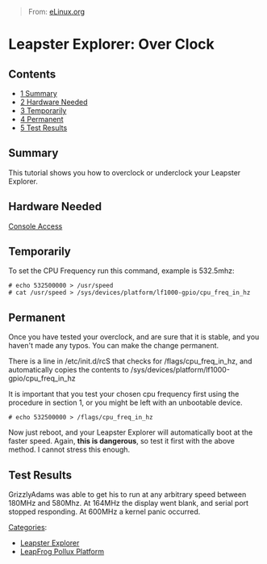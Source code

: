 > From: [eLinux.org](http://eLinux.org/Leapster_Explorer:_Over_Clock "http://eLinux.org/Leapster_Explorer:_Over_Clock")


# Leapster Explorer: Over Clock



## Contents

-   [1 Summary](#summary)
-   [2 Hardware Needed](#hardware-needed)
-   [3 Temporarily](#temporarily)
-   [4 Permanent](#permanent)
-   [5 Test Results](#test-results)

## Summary

This tutorial shows you how to overclock or underclock your Leapster
Explorer.

## Hardware Needed

[Console
Access](http://eLinux.org/LeapFrog_Pollux_Platform:_Console_Access "LeapFrog Pollux Platform: Console Access")

## Temporarily

To set the CPU Frequency run this command, example is 532.5mhz:

    # echo 532500000 > /usr/speed
    # cat /usr/speed > /sys/devices/platform/lf1000-gpio/cpu_freq_in_hz

## Permanent

Once you have tested your overclock, and are sure that it is stable, and
you haven't made any typos. You can make the change permanent.

There is a line in /etc/init.d/rcS that checks for
/flags/cpu\_freq\_in\_hz, and automatically copies the contents to
/sys/devices/platform/lf1000-gpio/cpu\_freq\_in\_hz

It is important that you test your chosen cpu frequency first using the
procedure in section 1, or you might be left with an unbootable device.

    # echo 532500000 > /flags/cpu_freq_in_hz

Now just reboot, and your Leapster Explorer will automatically boot at
the faster speed. Again, **this is dangerous**, so test it first with
the above method. I cannot stress this enough.

## Test Results

GrizzlyAdams was able to get his to run at any arbitrary speed between
180MHz and 580Mhz. At 164MHz the display went blank, and serial port
stopped responding. At 600MHz a kernel panic occurred.


[Categories](http://eLinux.org/Special:Categories "Special:Categories"):

-   [Leapster
    Explorer](http://eLinux.org/Category:Leapster_Explorer "Category:Leapster Explorer")
-   [LeapFrog Pollux
    Platform](http://eLinux.org/index.php?title=Category:LeapFrog_Pollux_Platform&action=edit&redlink=1 "Category:LeapFrog Pollux Platform (page does not exist)")

